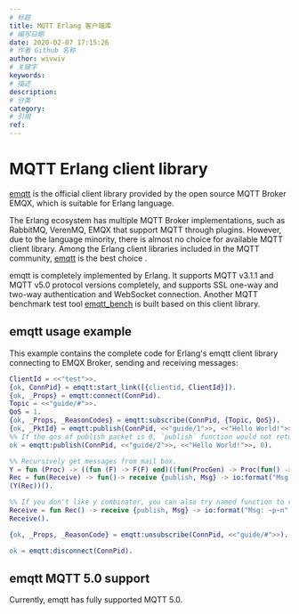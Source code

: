 ```yaml
---
# 标题
title: MQTT Erlang 客户端库
# 编写日期
date: 2020-02-07 17:15:26
# 作者 Github 名称
author: wivwiv
# 关键字
keywords:
# 描述
description:
# 分类
category: 
# 引用
ref:
---
```



# MQTT Erlang client library



[emqtt](https://github.com/emqx/emqtt) is the official client library provided by the open source MQTT Broker EMQX, which is suitable for Erlang language.

The Erlang ecosystem has multiple MQTT Broker implementations, such as RabbitMQ, VerenMQ, EMQX that support MQTT through plugins. However, due to the language minority, there is almost no choice for available MQTT client library. Among the Erlang client libraries included in the MQTT community, [emqtt](https://github.com/emqx/emqtt) is the best choice .

emqtt is completely implemented by Erlang. It supports MQTT v3.1.1 and MQTT v5.0 protocol versions completely, and supports SSL one-way and two-way authentication and WebSocket connection. Another MQTT benchmark test tool [emqtt_bench](https://github.com/emqx/emqtt-bench) is built based on this client library.

## emqtt usage example

This example contains the complete code for Erlang's emqtt client library connecting to EMQX Broker, sending and receiving messages:

```erlang
ClientId = <<"test">>.
{ok, ConnPid} = emqtt:start_link([{clientid, ClientId}]).
{ok, _Props} = emqtt:connect(ConnPid).
Topic = <<"guide/#">>.
QoS = 1.
{ok, _Props, _ReasonCodes} = emqtt:subscribe(ConnPid, {Topic, QoS}).
{ok, _PktId} = emqtt:publish(ConnPid, <<"guide/1">>, <<"Hello World!">>, QoS).
%% If the qos of publish packet is 0, `publish` function would not return packetid.
ok = emqtt:publish(ConnPid, <<"guide/2">>, <<"Hello World!">>, 0).

%% Recursively get messages from mail box.
Y = fun (Proc) -> ((fun (F) -> F(F) end)((fun(ProcGen) -> Proc(fun() -> (ProcGen(ProcGen))() end) end))) end.
Rec = fun(Receive) -> fun()-> receive {publish, Msg} -> io:format("Msg: ~p~n", [Msg]), Receive(); _Other -> Receive() after 5 -> ok end end end.
(Y(Rec))().

%% If you don't like y combinator, you can also try named function to recursively get messages in erlang shell.
Receive = fun Rec() -> receive {publish, Msg} -> io:format("Msg: ~p~n", [Msg]), Rec(); _Other -> Rec() after 5 -> ok end end.
Receive().

{ok, _Props, _ReasonCode} = emqtt:unsubscribe(ConnPid, <<"guide/#">>).

ok = emqtt:disconnect(ConnPid).
```



## emqtt MQTT 5.0 support

Currently, emqtt has fully supported MQTT 5.0.
